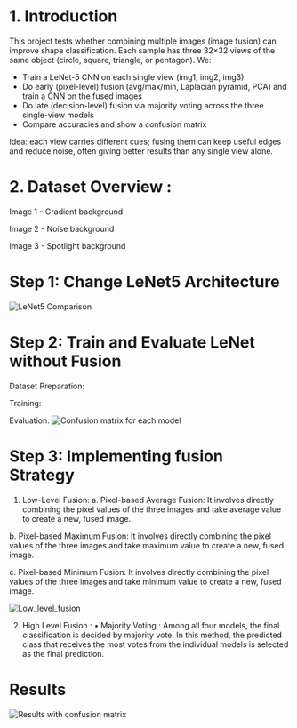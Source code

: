 # 1. Introduction

This project tests whether combining multiple images (image fusion) can improve
shape classification. Each sample has three 32×32 views of the same object
(circle, square, triangle, or pentagon). We:

- Train a LeNet-5 CNN on each single view (img1, img2, img3)
- Do early (pixel-level) fusion (avg/max/min, Laplacian pyramid, PCA) and train a CNN on the fused images
- Do late (decision-level) fusion via majority voting across the three single-view models
- Compare accuracies and show a confusion matrix

Idea: each view carries different cues; fusing them can keep useful edges and reduce noise,
often giving better results than any single view alone.

# 2. Dataset Overview :

Image 1 - Gradient background

Image 2 - Noise background

Image 3 - Spotlight background

# Step 1: Change LeNet5 Architecture
![LeNet5 Comparison](https://github.com/user-attachments/assets/255e6c14-4bd1-4f8c-aa58-adcf8df4a693)


# Step 2: Train and Evaluate LeNet without Fusion
Dataset Preparation:

Training:

Evaluation:
![Confusion matrix for each model](https://github.com/user-attachments/assets/0561569b-5481-4dd7-bfab-b96525fbd83d)

# Step 3: Implementing fusion Strategy
1. Low-Level Fusion:
a. Pixel-based Average Fusion: It involves directly combining the pixel values of the three images and take average value to create a new, fused image.

b. Pixel-based Maximum Fusion: It involves directly combining the pixel values of the three images and take maximum value to create a new, fused image.

c. Pixel-based Minimum Fusion: It involves directly combining the pixel values of the three images and take minimum value to create a new, fused image.

![Low_level_fusion](https://github.com/user-attachments/assets/1cdf2c16-b48d-4e64-b826-dbdf7760794b)

2. High Level Fusion : • Majority Voting : Among all four models, the final classification is decided by majority vote. In this method, the predicted class that receives the most votes from the individual models is selected as the final prediction.

# Results
![Results with confusion matrix](https://github.com/user-attachments/assets/98f2dd6e-a350-47dc-a23d-1a2ee7e347e3)


